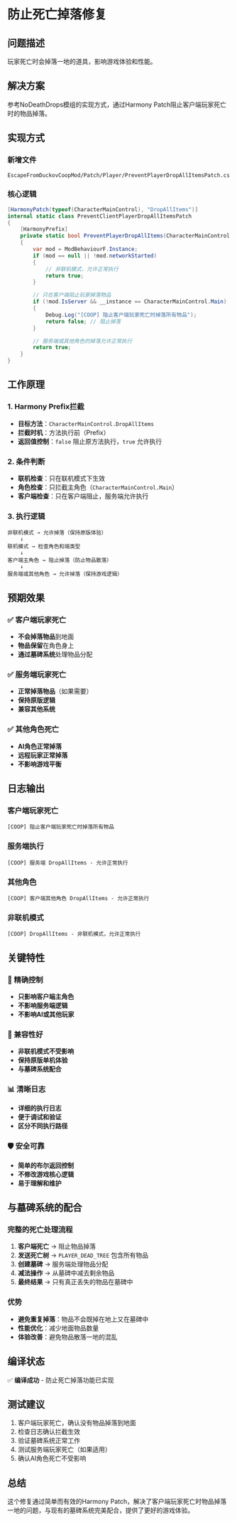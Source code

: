 # 防止死亡掉落修复

## 问题描述
玩家死亡时会掉落一地的道具，影响游戏体验和性能。

## 解决方案
参考NoDeathDrops模组的实现方式，通过Harmony Patch阻止客户端玩家死亡时的物品掉落。

## 实现方式

### 新增文件
`EscapeFromDuckovCoopMod/Patch/Player/PreventPlayerDropAllItemsPatch.cs`

### 核心逻辑
```csharp
[HarmonyPatch(typeof(CharacterMainControl), "DropAllItems")]
internal static class PreventClientPlayerDropAllItemsPatch
{
    [HarmonyPrefix]
    private static bool PreventPlayerDropAllItems(CharacterMainControl __instance)
    {
        var mod = ModBehaviourF.Instance;
        if (mod == null || !mod.networkStarted) 
        {
            // 非联机模式，允许正常执行
            return true;
        }

        // 只在客户端阻止玩家掉落物品
        if (!mod.IsServer && __instance == CharacterMainControl.Main)
        {
            Debug.Log("[COOP] 阻止客户端玩家死亡时掉落所有物品");
            return false; // 阻止掉落
        }

        // 服务端或其他角色的掉落允许正常执行
        return true;
    }
}
```

## 工作原理

### 1. Harmony Prefix拦截
- **目标方法**：`CharacterMainControl.DropAllItems`
- **拦截时机**：方法执行前（Prefix）
- **返回值控制**：`false` 阻止原方法执行，`true` 允许执行

### 2. 条件判断
- **联机检查**：只在联机模式下生效
- **角色检查**：只拦截主角色（`CharacterMainControl.Main`）
- **客户端检查**：只在客户端阻止，服务端允许执行

### 3. 执行逻辑
```
非联机模式 → 允许掉落（保持原版体验）
    ↓
联机模式 → 检查角色和端类型
    ↓
客户端主角色 → 阻止掉落（防止物品散落）
    ↓
服务端或其他角色 → 允许掉落（保持游戏逻辑）
```

## 预期效果

### ✅ 客户端玩家死亡
- **不会掉落物品**到地面
- **物品保留**在角色身上
- **通过墓碑系统**处理物品分配

### ✅ 服务端玩家死亡
- **正常掉落物品**（如果需要）
- **保持原版逻辑**
- **兼容其他系统**

### ✅ 其他角色死亡
- **AI角色正常掉落**
- **远程玩家正常掉落**
- **不影响游戏平衡**

## 日志输出

### 客户端玩家死亡
```
[COOP] 阻止客户端玩家死亡时掉落所有物品
```

### 服务端执行
```
[COOP] 服务端 DropAllItems - 允许正常执行
```

### 其他角色
```
[COOP] 客户端其他角色 DropAllItems - 允许正常执行
```

### 非联机模式
```
[COOP] DropAllItems - 非联机模式，允许正常执行
```

## 关键特性

### 🎯 精确控制
- **只影响客户端主角色**
- **不影响服务端逻辑**
- **不影响AI或其他玩家**

### 🔧 兼容性好
- **非联机模式不受影响**
- **保持原版单机体验**
- **与墓碑系统配合**

### 📊 清晰日志
- **详细的执行日志**
- **便于调试和验证**
- **区分不同执行路径**

### 🛡️ 安全可靠
- **简单的布尔返回控制**
- **不修改游戏核心逻辑**
- **易于理解和维护**

## 与墓碑系统的配合

### 完整的死亡处理流程
1. **客户端死亡** → 阻止物品掉落
2. **发送死亡树** → `PLAYER_DEAD_TREE` 包含所有物品
3. **创建墓碑** → 服务端处理物品分配
4. **减法操作** → 从墓碑中减去剩余物品
5. **最终结果** → 只有真正丢失的物品在墓碑中

### 优势
- **避免重复掉落**：物品不会既掉在地上又在墓碑中
- **性能优化**：减少地面物品数量
- **体验改善**：避免物品散落一地的混乱

## 编译状态
✅ **编译成功** - 防止死亡掉落功能已实现

## 测试建议
1. 客户端玩家死亡，确认没有物品掉落到地面
2. 检查日志确认拦截生效
3. 验证墓碑系统正常工作
4. 测试服务端玩家死亡（如果适用）
5. 确认AI角色死亡不受影响

## 总结
这个修复通过简单而有效的Harmony Patch，解决了客户端玩家死亡时物品掉落一地的问题，与现有的墓碑系统完美配合，提供了更好的游戏体验。